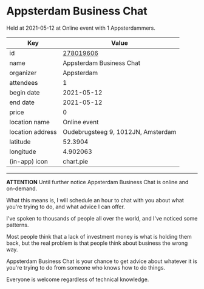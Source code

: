 # Appsterdam Business Chat
Held at 2021-05-12 at Online event with 1 Appsterdammers.
        
|Key|Value
|---|---|
|id|[278019606](https://www.meetup.com/appsterdam/events/278019606/)|
|name|Appsterdam Business Chat|
|organizer|Appsterdam|
|attendees|1|
|begin date|2021-05-12|
|end date|2021-05-12|
|price|0|
|location name|Online event|
|location address|Oudebrugsteeg 9, 1012JN, Amsterdam|
|latitude|52.3904|
|longitude|4.902063|
|(in-app) icon|chart.pie|

---

**ATTENTION** Until further notice Appsterdam Business Chat is online and on-demand.

What this means is, I will schedule an hour to chat with you about what you're trying to do, and what advice I can offer.

I've spoken to thousands of people all over the world, and I've noticed some patterns.

Most people think that a lack of investment money is what is holding them back, but the real problem is that people think about business the wrong way.

Appsterdam Business Chat is your chance to get advice about whatever it is you're trying to do from someone who knows how to do things.

Everyone is welcome regardless of technical knowledge.


